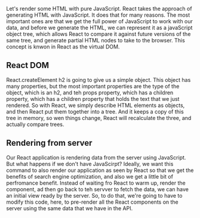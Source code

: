 Let's render some HTML with pure JavaScript. React takes the approach of generating HTML with JavaScript. It does that for many reasons. The most important ones are that we get the full power of JavaScript to work with our data, and before we generate the HTML, we can represent it as a javaScript object tree, which allows React to compare it against future versions of the same tree, and generate partial HTML nodes to take to the browser. This concept is knwon in React as the virtual DOM.  

## React DOM
React.createElement h2 is going to give us a simple object. This object has many properties, but the most important properties are the type of the object, which is an h2, and teh props property, which has a children property, which has a children property that holds the text that we just rendered. So with React, we simply describe HTML elements as objects, and then React put them together into a tree. And it keeps a copy of this tree in memory, so wen things change, React will recalculate the three, and actually compare trees.

## Rendering from server
Our React application is rendering data from the server using JavaScript. But what happens if we don't have JavaScirpt?
Ideally, we want this command to also render our application as seen by React so that we get the benefits of search engine optimization, and also we get a little bit of perfromance benefit. Instead of waiting fro React to warm up, render the component, ad then go back to teh servver to fetch the data, we can have an initial view ready by the server. So, to do that, we're going to have to modify this code, here, to pre-render all the React components on the server using the same data that we have in the API.
